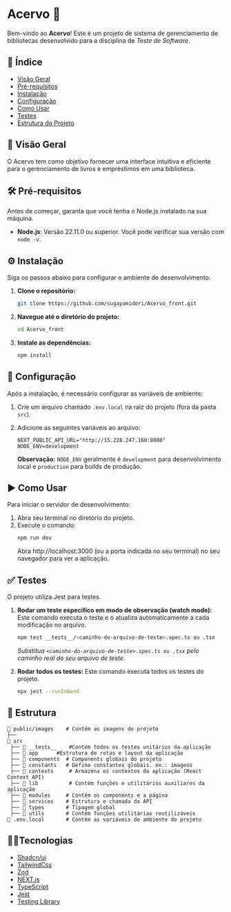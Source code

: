 # Acervo 🫎

Bem-vindo ao **Acervo**! Este é um projeto de sistema de gerenciamento de bibliotecas desenvolvido para a disciplina de _Teste de Software_.

## 📝 Índice

- [Visão Geral](#visão-geral)
- [Pré-requisitos](#pré-requisitos)
- [Instalação](#instalação)
- [Configuração](#configuração)
- [Como Usar](#como-usar)
- [Testes](#testes)
- [Estrutura do Projeto](#estrutura-do-projeto)

## 🌟 Visão Geral

O Acervo tem como objetivo fornecer uma interface intuitiva e eficiente para o gerenciamento de livros e empréstimos em uma biblioteca.

## 🛠 Pré-requisitos

Antes de começar, garanta que você tenha o Node.js instalado na sua máquina.

- **Node.js**: Versão 22.11.0 ou superior. Você pode verificar sua versão com `node -v`.

## ⚙️ Instalação

Siga os passos abaixo para configurar o ambiente de desenvolvimento:

1.  **Clone o repositório:**
    ```bash
    git clone https://github.com/sugayamidori/Acervo_front.git
    ```
2.  **Navegue até o diretório do projeto:**
    ```bash
    cd Acervo_front
    ```
3.  **Instale as dependências:**
    ```bash
    npm install
    ```

## 🔧 Configuração

Após a instalação, é necessário configurar as variáveis de ambiente:

1.  Crie um arquivo chamado `.env.local` na raiz do projeto (fora da pasta `src`).
2.  Adicione as seguintes variáveis ao arquivo:

    ```env
    NEXT_PUBLIC_API_URL="http://15.228.247.160:8080"
    NODE_ENV=development
    ```

    **Observação:** `NODE_ENV` geralmente é `development` para desenvolvimento local e `production` para builds de produção.

## ▶️ Como Usar

Para iniciar o servidor de desenvolvimento:

1.  Abra seu terminal no diretório do projeto.
2.  Execute o comando:
    ```bash
    npm run dev
    ```
    Abra http://localhost:3000 (ou a porta indicada no seu terminal) no seu navegador para ver a aplicação.

## ✅ Testes

O projeto utiliza Jest para testes.

1.  **Rodar um teste específico em modo de observação (watch mode):**
    Este comando executa o teste e o atualiza automaticamente a cada modificação no arquivo.

    ```bash
    npm test __tests__/<caminho-do-arquivo-de-teste>.spec.ts ou .tsx
    ```

    _Substitua `<caminho-do-arquivo-de-teste>.spec.ts ou .tsx` pelo caminho real do seu arquivo de teste._

2.  **Rodar todos os testes:**
    Este comando executa todos os testes do projeto.
    ```bash
    npx jest --runInBand
    ```

## 📂 Estrutura

```
📂 public/images    # Contém as imagens do projeto
├──
📂 src
 ├── 📂 __tests__	#Contém todos os testes unitários da aplicação
 ├── 📂 app		#Estrutura de rotas e layout da aplicação
 ├── 📂 components  # Components globais do projeto
 ├── 📂 constants   # Define constantes globais. ex.: imagens
 ├── 📂 contexts   	# Armazena os contextos da aplicação (React Context API)
 ├── 📂 lib  	    # Contém funções e utilitários auxiliares da aplicação
 ├── 📂 modules     # Contém os components e a página
 ├── 📂 services    # Estrutura e chamada da API
 ├── 📂 types       # Tipagem global
 ├── 📂 utils       # Contém funções utilitárias reutilizáveis
🔑 .env.local       # Contém as variáveis de ambiente do projeto
```

## 🧑‍💻Tecnologias

- [Shadcn/ui](https://ui.shadcn.com/)
- [TailwindCss](https://tailwindcss.com/)
- [Zod](https://zod.dev/)
- [NEXT.js](https://nextjs.org/)
- [TypeScript](https://www.typescriptlang.org/)
- [Jest](https://jestjs.io/pt-BR/)
- [Testing Library](https://testing-library.com/)
